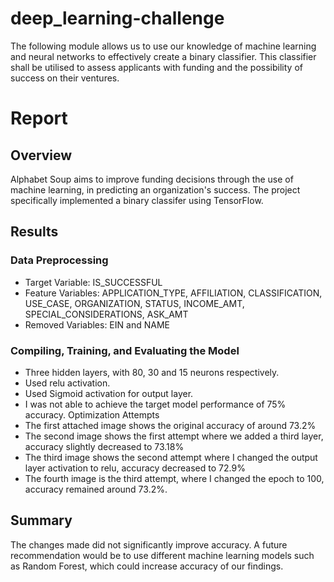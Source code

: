 # deep_learning-challenge

The following module allows us to use our knowledge of machine learning and neural networks to effectively create a binary classifier. This classifier shall be utilised to assess applicants with funding and the possibility of success on their ventures. 

# Report 
## Overview
Alphabet Soup aims to improve funding decisions through the use of machine learning, in predicting an organization's success. The project specifically implemented a binary classifer using TensorFlow. 
## Results 
### Data Preprocessing
* Target Variable: IS_SUCCESSFUL
* Feature Variables: APPLICATION_TYPE, AFFILIATION, CLASSIFICATION, USE_CASE, ORGANIZATION, STATUS, INCOME_AMT, SPECIAL_CONSIDERATIONS, ASK_AMT
* Removed Variables: EIN and NAME

### Compiling, Training, and Evaluating the Model
* Three hidden layers, with 80, 30 and 15 neurons respectively.
* Used relu activation.
* Used Sigmoid activation for output layer.
* I was not able to achieve the target model performance of 75% accuracy.
Optimization Attempts
* The first attached image shows the original accuracy of around 73.2%
* The second image shows the first attempt where we added a third layer, accuracy slightly decreased to 73.18%
* The third image shows the second attempt where I changed the output layer activation to relu, accuracy decreased to 72.9%
* The fourth image is the third attempt, where I changed the epoch to 100, accuracy remained around 73.2%.

## Summary 
The changes made did not significantly improve accuracy. A future recommendation would be to use different machine learning models such as Random Forest, which could increase accuracy of our findings.  



